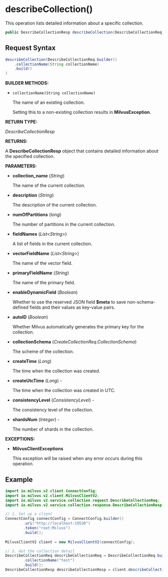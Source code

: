 # describeCollection()

This operation lists detailed information about a specific collection.

```java
public DescribeCollectionResp describeCollection(DescribeCollectionReq request)
```

## Request Syntax

```java
describeCollection(DescribeCollectionReq.builder()
    .collectionName(String collectionName)
    .build()
)
```

**BUILDER METHODS:**

- `collectionName(String collectionName)`

    The name of an existing collection.

    Setting this to a non-existing collection results in **MilvusException**.

**RETURN TYPE:**

*DescribeCollectionResp*

**RETURNS:**

A **DescribeCollectionResp** object that contains detailed information about the specified collection.

**PARAMETERS:**

- **collection_name** (*String*)

    The name of the current collection.

- **description** (*String*)

    The description of the current collection.

- **numOfPartitions** (*long*)

    The number of partitions in the current collection.

- **fieldNames** (*List\<String\>*)

    A list of fields in the current collection.

- **vectorFieldName** (*List\<String\>*)

    The name of the vector field.

- **primaryFieldName** (*String*)

    The name of the primary field.

- **enableDynamicField** (*Boolean*)

    Whether to use the reserved JSON field **$meta** to save non-schema-defined fields and their values as key-value pairs.

- **autoID** (*Boolean*)

    Whether Milvus automatically generates the primary key for the collection.

- **collectionSchema** (*CreateCollectionReq.CollectionSchema*)

    The scheme of the collection.

- **createTime** (*Long*)

    The time when the collection was created.

- **createUtcTime** (*Long*) -

    The time when the collection was created in UTC.

- **consistencyLevel** (*ConsistencyLevel*) -

    The consistency level of the collection.

- **shardsNum** (*Integer*) -

    The number of shards in the collection.

**EXCEPTIONS:**

- **MilvusClientExceptions**

    This exception will be raised when any error occurs during this operation.

## Example

```java
import io.milvus.v2.client.ConnectConfig;
import io.milvus.v2.client.MilvusClientV2;
import io.milvus.v2.service.collection.request.DescribeCollectionReq;
import io.milvus.v2.service.collection.response.DescribeCollectionResp;

// 1. Set up a client
ConnectConfig connectConfig = ConnectConfig.builder()
        .uri("http://localhost:19530")
        .token("root:Milvus")
        .build();
        
MilvusClientV2 client = new MilvusClientV2(connectConfig);

// 2. Get the collection detail
DescribeCollectionReq describeCollectionReq = DescribeCollectionReq.builder()
        .collectionName("test")
        .build();
DescribeCollectionResp describeCollectionResp = client.describeCollection(describeCollectionReq);

```
